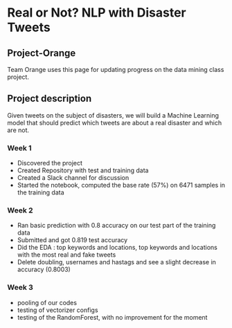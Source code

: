 # Real or Not? NLP with Disaster Tweets
## Project-Orange
Team Orange uses this page for updating progress on the data mining class project.

## Project description
Given tweets on the subject of disasters, we will build a Machine Learning model that should predict which tweets are about a real disaster and which are not.


### Week 1
- Discovered the project
- Created Repository with test and training data
- Created a Slack channel for discussion
- Started the notebook, computed the base rate (57%) on 6471 samples in the training data

### Week 2
- Ran basic prediction with 0.8 accuracy on our test part of the training data
- Submitted and got 0.819 test accuracy
- Did the EDA : top keywords and locations, top keywords and locations with the most real and fake tweets
- Delete doubling, usernames and hastags and see a slight decrease in accuracy (0.8003)

### Week 3
- pooling of our codes
- testing of vectorizer configs
- testing of the RandomForest, with no improvement for the moment
